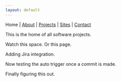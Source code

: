 ```yaml
---
layout: default
---
```

Home | [About](./about.md)</details> | [Projects](./projects.md) | [Sites](./sites.md) | [Contact](./contact.md)

This is the home of all software projects.

Watch this space. Or this page.

Adding Jira integration.

Now testing the auto trigger once a commit is made.

Finally figuring this out.

